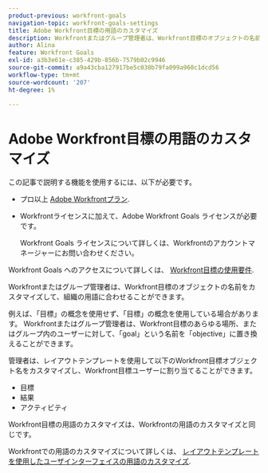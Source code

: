 ```yaml
---
product-previous: workfront-goals
navigation-topic: workfront-goals-settings
title: Adobe Workfront目標の用語のカスタマイズ
description: Workfrontまたはグループ管理者は、Workfront目標のオブジェクトの名前をカスタマイズして、組織の用語に合わせることができます。
author: Alina
feature: Workfront Goals
exl-id: a3b3e61e-c385-429b-856b-7579b02c9946
source-git-commit: a9a43cba127917be5c030b79fa099a960c1dcd56
workflow-type: tm+mt
source-wordcount: '207'
ht-degree: 1%

---
```


# Adobe Workfront目標の用語のカスタマイズ

<!--drafted for P&P new model: the note at the top will need to be replaced with this:

Your organization must have the following to use the functionality described in this article:

* For the legacy plan and license structure: 

  * A Pro or higher [Adobe Workfront plan](https://www.workfront.com/plans). 
  * An Adobe Workfront Goals license in addition to a Workfront license.

* For the current plan and license structure:

  * An Ultimate plan 
    
    Or
    
    An additional license for Adobe Workfront Goals for the Prime or Select Adobe Workfront plans. <is there a link we can add here for the plans and what they contain?!>

Contact your Workfront account manager to learn about a Workfront Goals license.

For additional information about access to Workfront Goals, see [Requirements to use Workfront Goals](../workfront-goals/goal-management/access-needed-for-wf-goals.md).
-->

この記事で説明する機能を使用するには、以下が必要です。

* プロ以上 [Adobe Workfrontプラン](https://www.workfront.com/plans).
* Workfrontライセンスに加えて、Adobe Workfront Goals ライセンスが必要です。

   Workfront Goals ライセンスについて詳しくは、Workfrontのアカウントマネージャーにお問い合わせください。

Workfront Goals へのアクセスについて詳しくは、 [Workfront目標の使用要件](../../workfront-goals/goal-management/access-needed-for-wf-goals.md).

Workfrontまたはグループ管理者は、Workfront目標のオブジェクトの名前をカスタマイズして、組織の用語に合わせることができます。

例えば、「目標」の概念を使用せず、「目標」の概念を使用している場合があります。 Workfrontまたはグループ管理者は、Workfront目標のあらゆる場所、またはグループ内のユーザーに対して、「goal」という名前を「objective」に置き換えることができます。

管理者は、レイアウトテンプレートを使用して以下のWorkfront目標オブジェクト名をカスタマイズし、Workfront目標ユーザーに割り当てることができます。

* 目標
* 結果
* アクティビティ

Workfront目標の用語のカスタマイズは、Workfrontの用語のカスタマイズと同じです。

Workfrontでの用語のカスタマイズについて詳しくは、 [レイアウトテンプレートを使用したユーザインターフェイスの用語のカスタマイズ](../../administration-and-setup/customize-workfront/use-layout-templates/customize-terminology.md).
